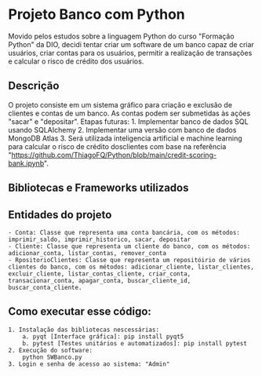 # Projeto Banco com Python

Movido pelos estudos sobre a linguagem Python do curso "Formação Python" da DIO, decidi tentar criar um software de um banco capaz de criar usuários, criar contas para os usuários, permitir a realização de transações e calcular o risco de crédito dos usuários.

## Descrição
O projeto consiste em um sistema gráfico para criação e exclusão de clientes e contas de um banco. As contas podem ser submetidas às ações "sacar" e "depositar". Etapas futuras:
        1. Implementar banco de dados SQL usando SQLAIchemy
        2. Implementar uma versão com banco de dados MongoDB Atlas
        3. Será utilizada inteligencia artificial e machine learning para calcular o risco de crédito dosclientes com base na referência "https://github.com/ThiagoFQ/Python/blob/main/credit-scoring-bank.ipynb".
        
## Bibliotecas e Frameworks utilizados

## Entidades do projeto
    - Conta: Classe que representa uma conta bancária, com os métodos: imprimir_saldo, imprimir_historico, sacar, depositar
    - Cliente: Classe que representa um cliente do banco, com os métodos: adicionar_conta, listar_contas, remover_conta
    - RpositorioClientes: Classe que representa um repositóirio de vários clientes do banco, com os métodos: adicionar_cliente, listar_clientes, excluir_cliente, listar_contas_cliente, criar_conta, transacionar_conta, apagar_conta, buscar_cliente_id, buscar_conta_cliente.

## Como executar esse código:
    1. Instalação das bibliotecas nescessárias:
        a. pyqt [Interface gráfica]: pip install pyqt5
        b. pytest [Testes unitários e automatizados]: pip install pytest
    2. Execução do software:
        python SWBanco.py
    3. Login e senha de acesso ao sistema: "Admin"

